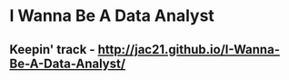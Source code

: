 I Wanna Be A Data Analyst
=========================

Keepin' track - http://jac21.github.io/I-Wanna-Be-A-Data-Analyst/
-------------
